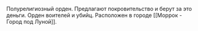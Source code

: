 Полурелигиозный орден. 
Предлагают покровительство и берут за это деньги. Орден воителей и убийц. 
Расположен в городе [[Моррок - Город под Луной]].